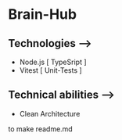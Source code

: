 # Brain-Hub

## Technologies -->

- Node.js [ TypeSript ]
- Vitest [ Unit-Tests ]

## Technical abilities -->

-  Clean Architecture


to make readme.md